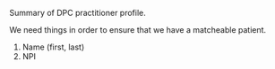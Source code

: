 Summary of DPC practitioner profile.

We need things in order to ensure that we have a matcheable patient.

1. Name (first, last)
1. NPI